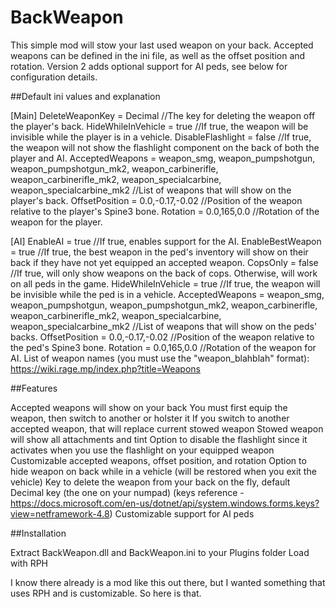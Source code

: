 # BackWeapon

This simple mod will stow your last used weapon on your back. Accepted weapons can be defined in the ini file, as well as the offset position and rotation. Version 2 adds optional support for AI peds, see below for configuration details. 


##Default ini values and explanation

[Main]
DeleteWeaponKey = Decimal  //The key for deleting the weapon off the player's back.
HideWhileInVehicle = true  //If true, the weapon will be invisible while the player is in a vehicle.
DisableFlashlight = false  //If true, the weapon will not show the flashlight component on the back of both the player and AI.
AcceptedWeapons = weapon_smg, weapon_pumpshotgun, weapon_pumpshotgun_mk2, weapon_carbinerifle, weapon_carbinerifle_mk2, weapon_specialcarbine, weapon_specialcarbine_mk2  //List of weapons that will show on the player's back.
OffsetPosition = 0.0,-0.17,-0.02  //Position of the weapon relative to the player's Spine3 bone.
Rotation = 0.0,165,0.0  //Rotation of the weapon for the player.

[AI]
EnableAI = true  //If true, enables support for the AI.
EnableBestWeapon = true  //If true, the best weapon in the ped's inventory will show on their back if they have not yet equipped an accepted weapon.
CopsOnly = false //If true, will only show weapons on the back of cops. Otherwise, will work on all peds in the game.
HideWhileInVehicle = true  //If true, the weapon will be invisible while the ped is in a vehicle.
AcceptedWeapons = weapon_smg, weapon_pumpshotgun, weapon_pumpshotgun_mk2, weapon_carbinerifle, weapon_carbinerifle_mk2, weapon_specialcarbine, weapon_specialcarbine_mk2  //List of weapons that will show on the peds' backs.
OffsetPosition = 0.0,-0.17,-0.02  //Position of the weapon relative to the ped's Spine3 bone.
Rotation = 0.0,165,0.0  //Rotation of the weapon for AI.
List of weapon names (you must use the "weapon_blahblah" format): https://wiki.rage.mp/index.php?title=Weapons


##Features

Accepted weapons will show on your back
You must first equip the weapon, then switch to another or holster it
If you switch to another accepted weapon, that will replace current stowed weapon
Stowed weapon will show all attachments and tint
Option to disable the flashlight since it activates when you use the flashlight on your equipped weapon
Customizable accepted weapons, offset position, and rotation
Option to hide weapon on back while in a vehicle (will be restored when you exit the vehicle)
Key to delete the weapon from your back on the fly, default Decimal key (the one on your numpad) (keys reference - https://docs.microsoft.com/en-us/dotnet/api/system.windows.forms.keys?view=netframework-4.8)
Customizable support for AI peds
 

##Installation

Extract BackWeapon.dll and BackWeapon.ini to your Plugins folder
Load with RPH
 

I know there already is a mod like this out there, but I wanted something that uses RPH and is customizable. So here is that.
